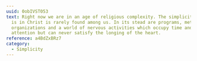 ```yaml
---
uuid: 0obIVST053
text: Right now we are in an age of religious complexity. The simplicity which
  is in Christ is rarely found among us. In its stead are programs, methods,
  organizations and a world of nervous activities which occupy time and
  attention but can never satisfy the longing of the heart.
reference: a4BdZxBRz7
category:
  - Simplicity
---
```

